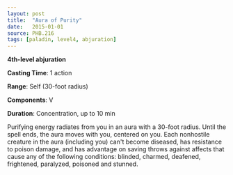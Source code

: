 ```yaml
---
layout: post
title:  "Aura of Purity"
date:   2015-01-01
source: PHB.216
tags: [paladin, level4, abjuration]
---
```


**4th-level abjuration**

**Casting Time**: 1 action

**Range**: Self (30-foot radius)

**Components**: V

**Duration**: Concentration, up to 10 min

Purifying energy radiates from you in an aura with a 30-foot radius. Until the spell ends, the aura moves with you, centered on you. Each nonhostile creature in the aura (including you) can't become diseased, has resistance to poison damage, and has advantage on saving throws against affects that cause any of the following conditions: blinded, charmed, deafened, frightened, paralyzed, poisoned and stunned.
